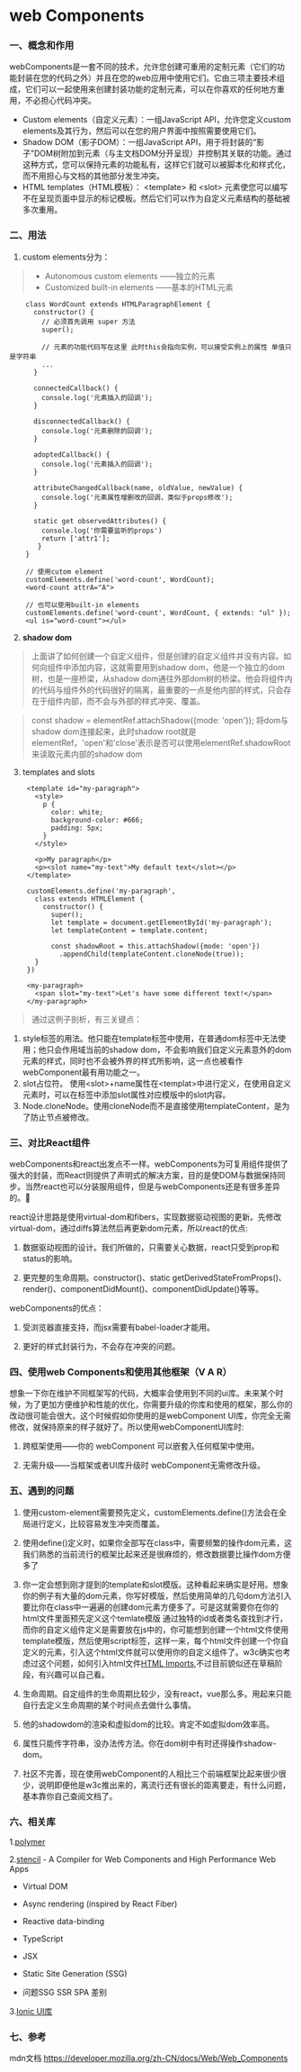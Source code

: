 # web Components

### 一、概念和作用

webComponents是一套不同的技术，允许您创建可重用的定制元素（它们的功能封装在您的代码之外）并且在您的web应用中使用它们。它由三项主要技术组成，它们可以一起使用来创建封装功能的定制元素，可以在你喜欢的任何地方重用，不必担心代码冲突。

*   Custom elements（自定义元素）：一组JavaScript API，允许您定义custom elements及其行为，然后可以在您的用户界面中按照需要使用它们。
*   Shadow DOM（影子DOM）：一组JavaScript API，用于将封装的“影子”DOM树附加到元素（与主文档DOM分开呈现）并控制其关联的功能。通过这种方式，您可以保持元素的功能私有，这样它们就可以被脚本化和样式化，而不用担心与文档的其他部分发生冲突。
*   HTML templates（HTML模板）： &lt;template> 和 &lt;slot> 元素使您可以编写不在呈现页面中显示的标记模板。然后它们可以作为自定义元素结构的基础被多次重用。   

### 二、用法

1. custom elements分为：

>* Autonomous custom elements ——独立的元素
>* Customized built-in elements ——基本的HTML元素

        class WordCount extends HTMLParagraphElement {
          constructor() {
            // 必须首先调用 super 方法
            super();

            // 元素的功能代码写在这里 此时this会指向实例，可以接受实例上的属性 单值只是字符串
            ...
          }

          connectedCallback() {
            console.log('元素插入的回调');
          }

          disconnectedCallback() {
            console.log('元素删除的回调');
          }

          adoptedCallback() {
            console.log('元素插入的回调');
          }

          attributeChangedCallback(name, oldValue, newValue) {
            console.log('元素属性增删改的回调，类似于props修改');
          }

          static get observedAttributes() {
            console.log('你需要监听的props')
            return ['attr1'];
           }
        }

        // 使用cutom element
        customElements.define('word-count', WordCount);
        <word-count attrA="A">

        // 也可以使用built-in elements
        customElements.define('word-count', WordCount, { extends: "ul" });
        <ul is="word-count"></ul>

2. **shadow dom**

> 上面讲了如何创建一个自定义组件，但是创建的自定义组件并没有内容。如何向组件中添加内容，这就需要用到shadow dom，他是一个独立的dom树，也是一座桥梁，从shadow dom通往外部dom树的桥梁。他会将组件内的代码与组件外的代码很好的隔离，最重要的一点是他内部的样式，只会存在于组件内部，而不会与外部的样式冲突、覆盖。 
 
>  const shadow = elementRef.attachShadow({mode: 'open'}); 将dom与shadow dom连接起来，此时shadow root就是elementRef。'open'和'close'表示是否可以使用elementRef.shadowRoot来读取元素内部的shadow dom

3. templates and slots

        <template id="my-paragraph">
          <style>
            p {
              color: white;
              background-color: #666;
              padding: 5px;
            }
          </style>

          <p>My paragraph</p>
          <p><slot name="my-text">My default text</slot></p>
        </template>

        customElements.define('my-paragraph',
          class extends HTMLElement {
            constructor() {
              super();
              let template = document.getElementById('my-paragraph');
              let templateContent = template.content;

              const shadowRoot = this.attachShadow({mode: 'open'})
                .appendChild(templateContent.cloneNode(true));
          }
        })

        <my-paragraph>
          <span slot="my-text">Let's have some different text!</span>
        </my-paragraph>

> 通过这例子剖析，有三关键点：
1. style标签的用法。他只能在template标签中使用，在普通dom标签中无法使用；他只会作用域当前的shadow dom，不会影响我们自定义元素意外的dom元素的样式，同时也不会被外界的样式所影响，这一点也被看作webComponent最有用功能之一。
2. slot占位符。 使用&lt;slot>+name属性在&lt;templat>中进行定义，在使用自定义元素时，可以在标签中添加slot属性对应模版中的slot内容。
3. Node.cloneNode。使用cloneNode而不是直接使用templateContent，是为了防止节点被修改。

### 三、对比React组件

webComponents和react出发点不一样。webComponents为可复用组件提供了强大的封装，而React则提供了声明式的解决方案，目的是使DOM与数据保持同步。当然react也可以分装服用组件，但是与webComponents还是有很多差异的。

react设计思路是使用virtual-dom和fibers，实现数据驱动视图的更新。先修改virtual-dom，通过diffs算法然后再更新dom元素，所以react的优点:

1. 数据驱动视图的设计。我们所做的，只需要关心数据，react只受到prop和status的影响。

2. 更完整的生命周期。constructor()、static getDerivedStateFromProps()、render()、componentDidMount()、componentDidUpdate()等等。

webComponents的优点：

1. 受浏览器直接支持，而jsx需要有babel-loader才能用。

2. 更好的样式封装行为，不会存在冲突的问题。

### 四、使用web Components和使用其他框架（V A R）

想象一下你在维护不同框架写的代码，大概率会使用到不同的ui库。未来某个时候，为了更加方便维护和性能的优化，你需要升级的你库和使用的框架，那么你的改动很可能会很大。这个时候假如你使用的是webComponent UI库，你完全无需修改，就保持原来的样子就好了。所以使用webComponentUI库时:

1. 跨框架使用——你的 webComponent 可以嵌套入任何框架中使用。

2. 无需升级——当框架或者UI库升级时 webComponent无需修改升级。


### 五、遇到的问题

1. 使用custom-element需要预先定义，customElements.define()方法会在全局进行定义，比较容易发生冲突而覆盖。

2. 使用define()定义时，如果你全部写在class中，需要频繁的操作dom元素，这我们熟悉的当前流行的框架比起来还是很麻烦的，修改数据要比操作dom方便多了

3. 你一定会想到刚才提到的template和slot模版。这种看起来确实是好用。想象你的例子有大量的dom元素，你写好模版，然后使用简单的几句dom方法引入要比你在class中一遍遍的创建dom元素方便多了。可是这就需要你在你的html文件里面预先定义这个temlate模版 通过独特的id或者类名查找到才行，而你的自定义组件定义是需要放在js中的，你可能想到创建一个html文件使用template模版，然后使用script标签，这样一来，每个html文件创建一个你自定义的元素，引入这个html文件就可以使用你的自定义组件了。w3c确实也考虑过这个问题，如何引入html文件[HTML Imports](https://w3c.github.io/webcomponents/spec/imports/),不过目前貌似还在草稿阶段，有兴趣可以自己看。

4. 生命周期。自定组件的生命周期比较少，没有react，vue那么多。用起来只能自行去定义生命周期的某个时间点去做什么事情。

5. 他的shadowdom的渲染和虚拟dom的比较。肯定不如虚拟dom效率高。

6. 属性只能传字符串，没办法传方法。你在dom树中有时还得操作shadow-dom。

7. 社区不完善，现在使用webComponent的人相比三个前端框架比起来很少很少，说明即便他是w3c推出来的，离流行还有很长的距离要走，有什么问题，基本靠你自己查阅文档了。


### 六、相关库

1.[polymer](https://github.com/Polymer/polymer)

2.[stencil](https://github.com/ionic-team/stencil) - A Compiler for Web Components and High Performance Web Apps
* Virtual DOM
* Async rendering (inspired by React Fiber)
* Reactive data-binding
* TypeScript
* JSX
* Static Site Generation (SSG)


* 问题SSG SSR SPA 差别

3.[Ionic UI库](https://ionicframework.com/getting-started)

### 七、参考

mdn文档 <https://developer.mozilla.org/zh-CN/docs/Web/Web_Components>
